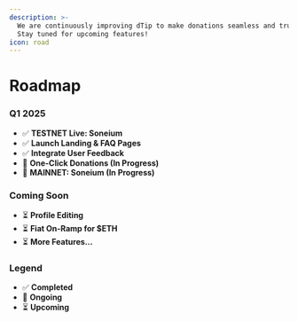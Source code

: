 ```yaml
---
description: >-
  We are continuously improving dTip to make donations seamless and trustless.
  Stay tuned for upcoming features!
icon: road
---
```


# Roadmap

### Q1 2025

* ✅ **TESTNET Live: Soneium**
* ✅ **Launch Landing & FAQ Pages**
* ✅ **Integrate User Feedback**
* 🔄 **One-Click Donations (In Progress)**
* 🔄 **MAINNET: Soneium (In Progress)**

### Coming Soon

* ⏳ **Profile Editing**
* ⏳ **Fiat On-Ramp for $ETH**
* ⏳ **More Features...**

### Legend

* ✅ **Completed**
* 🔄 **Ongoing**
* ⏳ **Upcoming**
